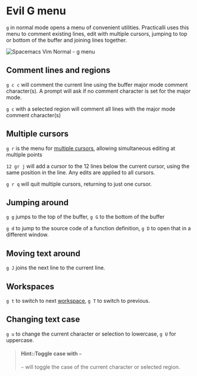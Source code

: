# Evil G menu
`g` in normal mode opens a menu of convenient utilities.  Practicalli uses this menu to comment existing lines, edit with multiple cursors, jumping to top or bottom of the buffer and joining lines together.

![Spacemacs Vim Normal - g menu](https://raw.githubusercontent.com/practicalli/graphic-design/live/editors/spacemacs/screenshots/spacemacs-vim-normal-g-menu.png)


## Comment lines and regions
`g c c` will comment the current line using the buffer major mode comment character(s).  A prompt will ask if no comment character is set for the major mode.

`g c` with a selected region will comment all lines with the major mode comment character(s)


## Multiple cursors
`g r` is the menu for [multiple cursors](/spacemacs-basics/evil-tools/multiple-cursors.md), allowing simultaneous editing at multiple points

`12 gr j` will add a cursor to the 12 lines below the current cursor, using the same position in the line.  Any edits are applied to all cursors.

`g r q` will quit multiple cursors, returning to just one cursor.


## Jumping around
`g g` jumps to the top of the buffer, `g G` to the bottom of the buffer

`g d` to jump to the source code of a function definition, `g D` to open that in a different window.


## Moving text around
`g J` joins the next line to the current line.


## Workspaces
`g t` to switch to next [workspace](working-with-projects/layouts.md), `g T` to switch to previous.


## Changing text case
`g u` to change the current character or selection to lowercase, `g U` for uppercase.

> #### Hint::Toggle case with `~`
> `~` will toggle the case of the current character or selected region.
